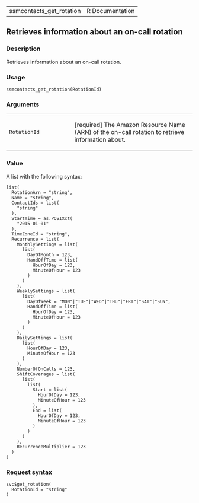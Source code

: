 <table style="width: 100%;">
<tbody>
<tr class="odd">
<td>ssmcontacts_get_rotation</td>
<td style="text-align: right;">R Documentation</td>
</tr>
</tbody>
</table>

## Retrieves information about an on-call rotation

### Description

Retrieves information about an on-call rotation.

### Usage

    ssmcontacts_get_rotation(RotationId)

### Arguments

<table>
<colgroup>
<col style="width: 35%" />
<col style="width: 65%" />
</colgroup>
<tbody>
<tr class="odd">
<td><code
id="ssmcontacts_get_rotation_:_RotationId">RotationId</code></td>
<td><p>[required] The Amazon Resource Name (ARN) of the on-call rotation
to retrieve information about.</p></td>
</tr>
</tbody>
</table>

### Value

A list with the following syntax:

    list(
      RotationArn = "string",
      Name = "string",
      ContactIds = list(
        "string"
      ),
      StartTime = as.POSIXct(
        "2015-01-01"
      ),
      TimeZoneId = "string",
      Recurrence = list(
        MonthlySettings = list(
          list(
            DayOfMonth = 123,
            HandOffTime = list(
              HourOfDay = 123,
              MinuteOfHour = 123
            )
          )
        ),
        WeeklySettings = list(
          list(
            DayOfWeek = "MON"|"TUE"|"WED"|"THU"|"FRI"|"SAT"|"SUN",
            HandOffTime = list(
              HourOfDay = 123,
              MinuteOfHour = 123
            )
          )
        ),
        DailySettings = list(
          list(
            HourOfDay = 123,
            MinuteOfHour = 123
          )
        ),
        NumberOfOnCalls = 123,
        ShiftCoverages = list(
          list(
            list(
              Start = list(
                HourOfDay = 123,
                MinuteOfHour = 123
              ),
              End = list(
                HourOfDay = 123,
                MinuteOfHour = 123
              )
            )
          )
        ),
        RecurrenceMultiplier = 123
      )
    )

### Request syntax

    svc$get_rotation(
      RotationId = "string"
    )
